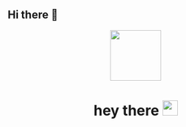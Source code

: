 ## Hi there 👋
<div id="header" align="center">
  <img src="https://media.giphy.com/media/nR4L10XlJcSeQ/giphy.gif" width="100"/>
</div>
<div id="profile-view" align="center">
<img src="https://komarev.com/ghpvc/?username=trunnuyen&style=flat-square&color=blue" alt=""/>
</div>
<div id="hi-there" align="center">
<h1>
  hey there
  <img src="https://media.giphy.com/media/hvRJCLFzcasrR4ia7z/giphy.gif" width="30px"/>
</h1>
</div>
<!--
**trunnuyen/trunnuyen** is a ✨ _special_ ✨ repository because its `README.md` (this file) appears on your GitHub profile.

Here are some ideas to get you started:

- 🔭 I’m currently working on ...
- 🌱 I’m currently learning ...
- 👯 I’m looking to collaborate on ...
- 🤔 I’m looking for help with ...
- 💬 Ask me about ...
- 📫 How to reach me: ...
- 😄 Pronouns: ...
- ⚡ Fun fact: ...
-->
